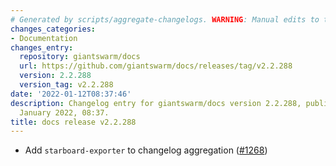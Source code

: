```yaml
---
# Generated by scripts/aggregate-changelogs. WARNING: Manual edits to this files will be overwritten.
changes_categories:
- Documentation
changes_entry:
  repository: giantswarm/docs
  url: https://github.com/giantswarm/docs/releases/tag/v2.2.288
  version: 2.2.288
  version_tag: v2.2.288
date: '2022-01-12T08:37:46'
description: Changelog entry for giantswarm/docs version 2.2.288, published on 12
  January 2022, 08:37.
title: docs release v2.2.288
---
```


- Add `starboard-exporter` to changelog aggregation ([#1268](https://github.com/giantswarm/docs/pull/1268))
